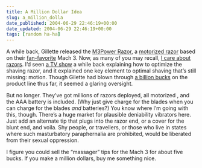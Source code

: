 ```yaml
---
title: A Million Dollar Idea
slug: a_million_dolla
date_published: 2004-06-29 22:46:19+00:00
date_updated: 2004-06-29 22:46:19+00:00
tags: [random ha-ha]
---
```

A while back, Gillette released the [M3Power Razor](http://amazon.com/exec/obidos/ASIN/B00024C110/2020-20), a [motorized razor](http://www.gillettem3power.com/home_f.asp) based on their [fan-favorite](http://www.sixfoot6.com/index.php?x=http://www.sixfoot6.com/fruit/000176.html) Mach 3. Now, as many of you may recall, [I care about razors](/2003/04/05/sharp_as_a_razo). I’d seen [a TV show](http://www.designcouncil.org.uk/betterbydesign/razor/challenge.html) a while back explaining how to optimize the shaving razor, and it explained one key element to optimal shaving that’s still missing: motion. Though Gilette had blown through [a billion bucks](http://www.theaustralianvoice.com/bestamancanget.html) on the product line thus far, it seemed a glaring oversight.

But no longer. They’ve got millions of razors deployed, all motorized , and the AAA battery is included. (Why just give charge for the blades when you can charge for the blades *and* batteries?) You know where I’m going with this, though. There’s a huge market for plausible deniability vibrators here. Just add an alternate tip that plugs into the razor end, or a cover for the blunt end, and voila. Shy people, or travellers, or those who live in states where such masturbatory paraphernalia are prohibited, would be liberated from their sexual oppression.

I figure you could sell the “massager” tips for the Mach 3 for about five bucks. If you make a million dollars, buy me something nice.
